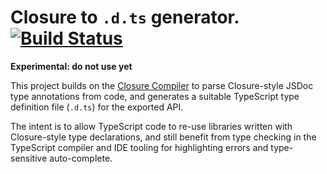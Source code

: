 # Closure to `.d.ts` generator. [![Build Status](https://magnum.travis-ci.com/angular/closure-to-dts.svg?token=9vdUxrDAzb8YJaFstxmz&branch=master)](https://magnum.travis-ci.com/angular/closure-to-dts)

**Experimental: do not use yet**

This project builds on the
[Closure Compiler](https://developers.google.com/closure/compiler/docs/js-for-compiler)
to parse Closure-style JSDoc type annotations from code, and generates a suitable
TypeScript type definition file (`.d.ts`) for the exported API.

The intent is to allow TypeScript code to re-use libraries written with Closure-style type
declarations, and still benefit from type checking in the TypeScript compiler and IDE tooling
for highlighting errors and type-sensitive auto-complete.
